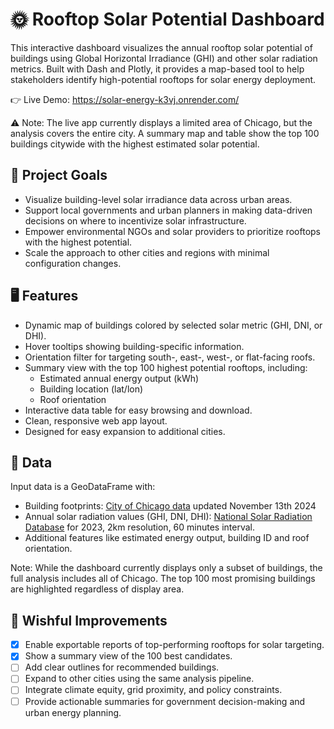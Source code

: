 # 🌞 Rooftop Solar Potential Dashboard

This interactive dashboard visualizes the annual rooftop solar potential of buildings using Global Horizontal Irradiance (GHI) and other solar radiation metrics. Built with Dash and Plotly, it provides a map-based tool to help stakeholders identify high-potential rooftops for solar energy deployment.

👉 Live Demo: https://solar-energy-k3vj.onrender.com/

⚠️ Note: The live app currently displays a limited area of Chicago, but the analysis covers the entire city. A summary map and table show the top 100 buildings citywide with the highest estimated solar potential.

## 📌 Project Goals

* Visualize building-level solar irradiance data across urban areas.
* Support local governments and urban planners in making data-driven decisions on where to incentivize solar infrastructure.
* Empower environmental NGOs and solar providers to prioritize rooftops with the highest potential.
* Scale the approach to other cities and regions with minimal configuration changes.

## 🖥️ Features

* Dynamic map of buildings colored by selected solar metric (GHI, DNI, or DHI).
* Hover tooltips showing building-specific information.
* Orientation filter for targeting south-, east-, west-, or flat-facing roofs.
* Summary view with the top 100 highest potential rooftops, including:
  * Estimated annual energy output (kWh)
  * Building location (lat/lon)
  * Roof orientation
* Interactive data table for easy browsing and download.
* Clean, responsive web app layout.
* Designed for easy expansion to additional cities.

## 📂 Data

Input data is a GeoDataFrame with:

* Building footprints: [City of Chicago data](https://data.cityofchicago.org)
updated November 13th 2024 
* Annual solar radiation values (GHI, DNI, DHI): [National Solar Radiation Database](https://nsrdb.nrel.gov/data-viewer) for 2023, 2km resolution, 60 minutes interval.
* Additional features like estimated energy output, building ID and roof orientation.

Note: While the dashboard currently displays only a subset of buildings, the full analysis includes all of Chicago. The top 100 most promising buildings are highlighted regardless of display area.

## 🔧 Wishful Improvements

- [X] Enable exportable reports of top-performing rooftops for solar targeting.
- [X] Show a summary view of the 100 best candidates.
- [ ] Add clear outlines for recommended buildings.
- [ ] Expand to other cities using the same analysis pipeline.
- [ ] Integrate climate equity, grid proximity, and policy constraints.
- [ ] Provide actionable summaries for government decision-making and urban energy planning.

